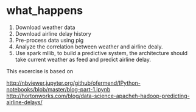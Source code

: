 # what_happens

1.  Download weather data 
2.  Download airline delay history
3.  Pre-process data using pig
4.  Analyze the correlation between weather and airline dealy.
5.  Use spark mllib, to build a predictive system, the architecture should take current weather as feed and predict airline delay.


This excercise is based on

http://nbviewer.jupyter.org/github/ofermend/IPython-notebooks/blob/master/blog-part-1.ipynb
http://hortonworks.com/blog/data-science-apacheh-hadoop-predicting-airline-delays/
